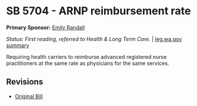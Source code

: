 # SB 5704 - ARNP reimbursement rate
**Primary Sponsor:** [Emily Randall](/person/leg/randall_em.md)

*Status: First reading, referred to Health & Long Term Care.* | [leg.wa.gov summary](https://app.leg.wa.gov/billsummary?BillNumber=5704&Year=2021)

Requiring health carriers to reimburse advanced registered nurse practitioners at the same rate as physicians for the same services.

## Revisions
* [Original Bill](1/)
